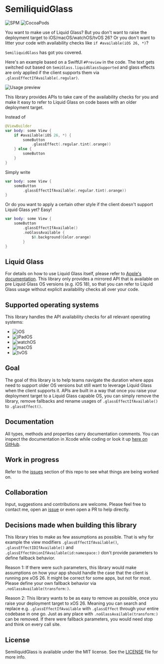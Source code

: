 # SemiliquidGlass

![SPM](https://img.shields.io/badge/Swift_Package_Manager-supported-brightgreen)
![CocoaPods](https://img.shields.io/badge/CocoaPods-supported-brightgreen)

You want to make use of Liquid Glass?
But you don't want to raise the deployment target to iOS/macOS/watchOS/tvOS 26?
Or you don't want to litter your code with availability checks like `if #available(iOS 26, *)`?

`SemiliquidGlass` has got you covered.

Here's an example based on a SwiftUI `#Preview` in the code. The text gets switched out based on `SemiGlass.liquidGlassSupported` and glass effects are only applied if the client supports them via `.glassEffectIfAvailable(.regular)`.

![Usage preview](Assets/semiliquid-preview.gif)

This library provides APIs to take care of the availability checks for you and make it easy to refer to Liquid Glass on code bases with an older deployment target.

Instead of 

```swift
@ViewBuilder
var body: some View {
    if #available(iOS 26, *) {
        someButton
            .glassEffect(.regular.tint(.orange))
    } else {
        someButton
    }
}
```
    
Simply write

```swift
var body: some View {
    someButton
        .glassEffectIfAvailable(.regular.tint(.orange))
}
```
    
Or do you want to apply a certain other style if the client doesn't support Liquid Glass yet? Easy!

```swift
var body: some View {
    someButton
        .glassEffectIfAvailable()
        .noGlassAvailable {
            $0.background(Color.orange)
        }
}
```

## Liquid Glass

For details on how to use Liquid Glass itself, please refer to [Apple's documentation](https://developer.apple.com/documentation/TechnologyOverviews/adopting-liquid-glass).
This library only provides a mirrored API that is available on pre Liquid Glass OS versions (e.g. iOS 18), so that you can refer to Liquid Glass usage without explicit availability checks all over your code.

## Supported operating systems

This library handles the API availability checks for all relevant operating systems:

- ![iOS](https://img.shields.io/badge/iOS-supported-brightgreen)
- ![iPadOS](https://img.shields.io/badge/iPadOS-supported-brightgreen)
- ![watchOS](https://img.shields.io/badge/watchOS-supported-brightgreen)
- ![macOS](https://img.shields.io/badge/macOS-supported-brightgreen)
- ![tvOS](https://img.shields.io/badge/tvOS-supported-brightgreen)
    
## Goal

The goal of this library is to help teams navigate the duration where apps need to support older OS versions but still want to leverage Liquid Glass when the client supports it.
APIs are built in a way that once you raise your deployment target to a Liquid Glass capable OS, you can simply remove the library, remove fallbacks and rename usages of `.glassEffectIfAvailable()` to `.glassEffect()`.

## Documentation

All types, methods and properties carry documentation comments. You can inspect the documentation in Xcode while coding or look it up [here on GitHub](https://janmensch.github.io/SemiliquidGlass/documentation/semiliquidglass/).

## Work in progress

Refer to the [issues](https://github.com/JanMensch/SemiliquidGlass/issues) section of this repo to see what things are being worked on.

## Collaboration

Input, suggestions and contributions are welcome. Please feel free to contact me, open an [issue](https://github.com/JanMensch/SemiliquidGlass/issues) or even open a PR to help directly.

## Decisions made when building this library

This library tries to make as few assumptions as possible. That is why for example the view modifiers `.glassEffectIfAvailable()`, `.glassEffectIDIfAvailable()` and `.glassEffectUnionIfAvailable(id:namespace:)` don't provide parameters to define fallback behavior.

Reason 1: If there were such parameters, this library would make assumptions on how your app should handle the case that the client is running pre xOS 26. It might be correct for some apps, but not for most. Please define your own fallback behavior via `.noGlassAvailable(transform:)`.

Reason 2: This library wants to be as easy to remove as possible, once you raise your deployment target to xOS 26. Meaning you can search and replace e.g. `.glassEffectIfAvailable` with `.glassEffect` through your entire codebase in one go. Just as any place with `.noGlassAvailable(transform:)` can be removed. If there were fallback parameters, you would need stop and think on every call site.

## License

SemiliquidGlass is available under the MIT license. See the [LICENSE](https://github.com/JanMensch/SemiliquidGlass/blob/main/LICENSE) file for more info.
